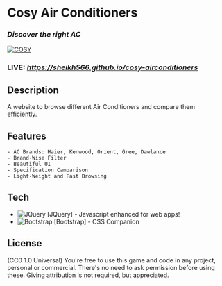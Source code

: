 # **Cosy Air Conditioners**
### *Discover the right AC*

[![COSY](https://i.ibb.co/c3740M0/163042453014331375.png)](https://sheikh566.github.io/cosy-airconditioners)

### LIVE: *https://sheikh566.github.io/cosy-airconditioners*

## Description
A website to browse different Air Conditioners and compare them efficiently.

## Features
    - AC Brands: Haier, Kenwood, Orient, Gree, Dawlance
    - Brand-Wise Filter
    - Beautiful UI
    - Specification Camparison
    - Light-Weight and Fast Browsing

## Tech

- ![JQuery](https://i.ibb.co/PQQPJgt/Jquery.png)  [JQuery] - Javascript enhanced for web apps!
- ![Bootstrap](https://i.ibb.co/TczvvbK/Bootstrap.png)  [Bootstrap] - CSS Companion

## License
(CC0 1.0 Universal) You're free to use this game and code in any project, personal or commercial. There's no need to ask permission before using these. Giving attribution is not required, but appreciated.

